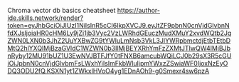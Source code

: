   Chroma vector db basics
  cheatsheet
  https://author-ide.skills.network/render?token=eyJhbGciOiJIUzI1NiIsInR5cCI6IkpXVCJ9.eyJtZF9pbnN0cnVjdGlvbnNfdXJsIjoiaHR0cHM6Ly9jZi1jb3Vyc2VzLWRhdGEuczMudXMuY2xvdWQtb2JqZWN0LXN0b3JhZ2UuYXBwZG9tYWluLmNsb3VkL3JlYWRpbmctdjEtbTEtbDMtQ2hlYXQlMjBzaGVldC1WZWN0b3IlMjBEYXRhYmFzZXMtJTIwQW4lMjBJbnRyby12MU91bUZ1U3EwNVJBTFJfY0tFNXB6amcubWQiLCJ0b29sX3R5cGUiOiJpbnN0cnVjdGlvbmFsLWxhYiIsImFkbWluIjpmYWxzZSwiaWF0IjoxNzEyODQ3ODU2fQ.KSXN1yt1ZWkxIHVoO4yg1EDnAOh9-g0Smexr4sw6pzA
